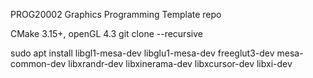 PROG20002 Graphics Programming
Template repo

CMake 3.15+, openGL 4.3
git clone --recursive

sudo apt install libgl1-mesa-dev libglu1-mesa-dev freeglut3-dev mesa-common-dev libxrandr-dev libxinerama-dev libxcursor-dev libxi-dev
